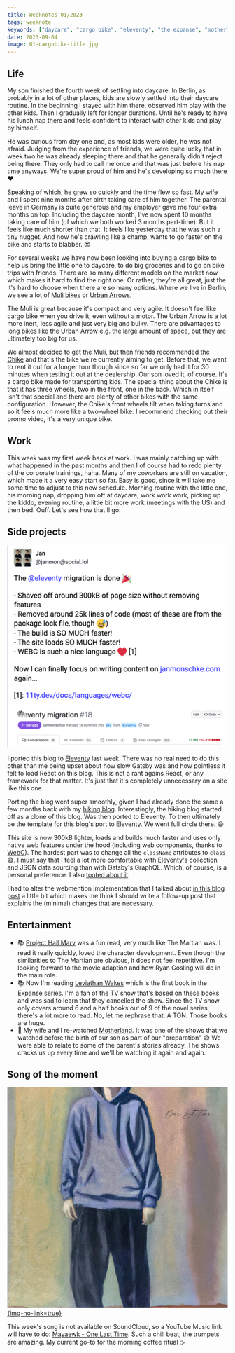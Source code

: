 ```yaml
---
title: Weeknotes 01/2023
tags: weeknote
keywords: ["daycare", "cargo bike", "eleventy", "the expanse", "motherland"]
date: 2023-09-04
image: 01-cargobike-title.jpg
---
```


## Life

My son finished the fourth week of settling into daycare. In Berlin, as probably in a lot of other places, kids are slowly settled into their daycare routine. In the beginning I stayed with him there, observed him play with the other kids. Then I gradually left for longer durations. Until he's ready to have his lunch nap there and feels confident to interact with other kids and play by himself.

He was curious from day one and, as most kids were older, he was not afraid. Judging from the experience of friends, we were quite lucky that in week two he was already sleeping there and that he generally didn't reject being there. They only had to call me once and that was just before his nap time anyways. We're super proud of him and he's developing so much there ❤️

Speaking of which, he grew so quickly and the time flew so fast. My wife and I spent nine months after birth taking care of him together. The parental leave in Germany is quite generous and my employer gave me four extra months on top. Including the daycare month, I've now spent 10 months taking care of him (of which we both worked 3 months part-time). But it feels like much shorter than that. It feels like yesterday that he was such a tiny nugget. And now he's crawling like a champ, wants to go faster on the bike and starts to blabber. 😍

For several weeks we have now been looking into buying a cargo bike to help us bring the little one to daycare, to do big groceries and to go on bike trips with friends. There are so many different models on the market now which makes it hard to find the right one. Or rather, they're all great, just the it's hard to choose when there are so many options. Where we live in Berlin, we see a lot of [Muli bikes](https://muli-cycles.de/en/bikes/motor) or [Urban Arrows](https://urbanarrow.com/).

The Muli is great because it's compact and very agile. It doesn't feel like cargo bike when you drive it, even without a motor. The Urban Arrow is a lot more inert, less agile and just very big and bulky. There are advantages to long bikes like the Urban Arrow e.g. the large amount of space, but they are ultimately too big for us.

We almost decided to get the Muli, but then friends recommended the [Chike](https://chike.de/e-kids/) and that's the bike we're currently aiming to get. Before that, we want to rent it out for a longer tour though since so far we only had it for 30 minutes when testing it out at the dealership. Our son loved it, of course. It's a cargo bike made for transporting kids. The special thing about the Chike is that it has three wheels, two in the front, one in the back. Which in itself isn't that special and there are plenty of other bikes with the same configuration. However, the Chike's front wheels tilt when taking turns and so it feels much more like a two-wheel bike. I recommend checking out their promo video, it's a very unique bike.

## Work

This week was my first week back at work. I was mainly catching up with what happened in the past months and then I of course had to redo plenty of the corporate trainings, haha. Many of my coworkers are still on vacation, which made it a very easy start so far. Easy is good, since it will take me some time to adjust to this new schedule. Morning routine with the little one, his morning nap, dropping him off at daycare, work work work, picking up the kiddo, evening routine, a little bit more work (meetings with the US) and then bed. Ouff. Let's see how that'll go.

## Side projects

![](./01-eleventy-migration.png)

I ported this blog to [Eleventy](https://www.11ty.dev/docs/) last week. There was no real need to do this other than me being upset about how slow Gatsby was and how pointless it felt to load React on this blog. This is not a rant agains React, or any framework for that matter. It's just that it's completely unnecessary on a site like this one.

Porting the blog went super smoothly, given I had already done the same a few months back with my [hiking blog](https://aweekinthewoods.com/). Interestingly, the hiking blog started off as a clone of this blog. Was then ported to Eleventy. To then ultimately be the template for this blog's port to Eleventy. We went full circle there. 😄

This site is now 300kB lighter, loads and builds much faster and uses only native web features under the hood (including web components, thanks to [WebC](https://www.11ty.dev/docs/languages/webc/)). The hardest part was to change all the `className` attributes to `class` 😅. I must say that I feel a lot more comfortable with Eleventy's collection and JSON data sourcing than with Gatsby's GraphQL. Which, of course, is a personal preference. I also [tooted about it](https://social.lol/@janmon/110968694684373814).

I had to alter the webmention implementation that I talked about [in this blog post](https://janmonschke.com/adding-webmentions-to-your-static-blog/) a little bit which makes me think I should write a follow-up post that explains the (minimal) changes that are necessary.

## Entertainment

- 📚 [Project Hail Mary](https://openlibrary.org/books/OL30036715M/Project_Hail_Mary) was a fun read, very much like The Martian was. I read it really quickly, loved the character development. Even though the similarities to The Martian are obvious, it does not feel repetitive. I'm looking forward to the movie adaption and how Ryan Gosling will do in the main role.
- 📚 Now I'm reading [Leviathan Wakes](https://en.wikipedia.org/wiki/Leviathan_Wakes) which is the first book in the Expanse series. I'm a fan of the TV show that's based on these books and was sad to learn that they cancelled the show. Since the TV show only covers around 6 and a half books out of 9 of the novel series, there's a lot more to read. No, let me rephrase that. A TON. Those books are huge.
- 🍿 My wife and I re-watched [Motherland](<https://en.wikipedia.org/wiki/Motherland_(TV_series)>). It was one of the shows that we watched before the birth of our son as part of our "preparation" 😅 We were able to relate to some of the parent's stories already. The shows cracks us up every time and we'll be watching it again and again.

## Song of the moment

[![](01-mayaewk.jpg){img-no-link=true}](https://music.youtube.com/watch?v=RPvbvHD2sdc&si=bcT0MNQ12Af7jjd2)

This week's song is not available on SoundCloud, so a YouTube Music link will have to do: [Mayaewk - One Last Time](https://music.youtube.com/watch?v=RPvbvHD2sdc&si=bcT0MNQ12Af7jjd2). Such a chill beat, the trumpets are amazing. My current go-to for the morning coffee ritual ☕️
